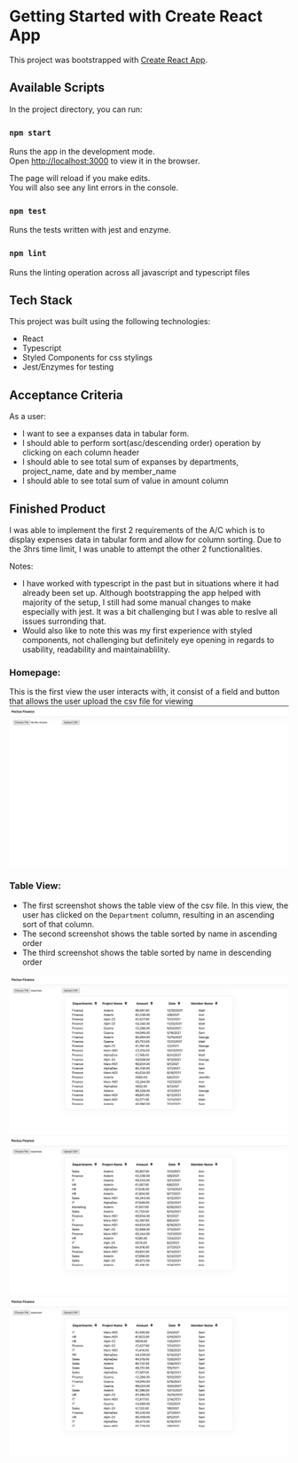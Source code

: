 # Getting Started with Create React App

This project was bootstrapped with [Create React App](https://github.com/facebook/create-react-app).

## Available Scripts

In the project directory, you can run:

### `npm start`

Runs the app in the development mode.\
Open [http://localhost:3000](http://localhost:3000) to view it in the browser.

The page will reload if you make edits.\
You will also see any lint errors in the console.

### `npm test`
Runs the tests written with jest and enzyme.

### `npm lint`
Runs the linting operation across all javascript and typescript files

## Tech Stack
This project was built using the following technologies:
- React
- Typescript
- Styled Components for css stylings
- Jest/Enzymes for testing

## Acceptance Criteria
As a user:

- I want to see a expanses data in tabular form.
- I should able to perform sort(asc/descending order) operation by clicking on each column header
- I should able to see total sum of expanses by departments, project_name, date and by member_name
- I should able to see total sum of value in amount column

## Finished Product
I was able to implement the first 2 requirements of the A/C which is to display expenses data in tabular form and allow for column sorting. Due to the 3hrs time limit, I was unable to attempt the other 2 functionalities.

Notes:
- I have worked with typescript in the past but in situations where it had already been set up. Although bootstrapping the app helped with majority of the setup, I still had some manual changes to make especially with jest. It was a bit challenging but I was able to reslve all issues surronding that.
- Would also like to note this was my first experience with styled components, not challenging but definitely eye opening in regards to usability, readability and maintainablility.

### Homepage:
This is the first view the user interacts with, it consist of a field and button that allows the user upload the csv file for viewing
![Alt text](src/assets/images/Homepage.png)

### Table View:
- The first screenshot shows the table view of the csv file. In this view, the user has clicked on the `Department` column, resulting in an ascending sort of that column.
- The second screenshot shows the table sorted by name in ascending order
- The third screenshot shows the table sorted by name in descending order

![Alt text](src/assets/images/Asc-dept-order.png)
![Alt text](src/assets/images/Asc-name-order.png)
![Alt text](src/assets/images/Desc-name-order.png)
